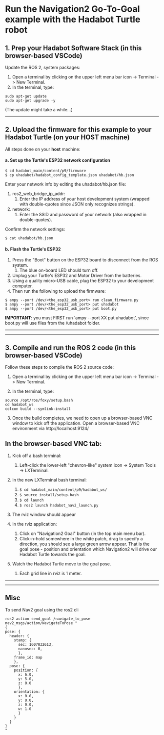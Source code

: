 # Run the Navigation2 Go-To-Goal example with the Hadabot Turtle robot

## 1. Prep your Hadabot Software Stack (in this browser-based VSCode)

Update the ROS 2, system packages:

1. Open a terminal by clicking on the upper left menu bar icon -> Terminal -> New Terminal.
1. In the terminal, type:

```
sudo apt-get update
sudo apt-get upgrade -y
```

(The update might take a while...)

-------

## 2. Upload the firmware for this example to your Hadabot Turtle (on your HOST machine)

All steps done on your __host__ machine:

#### a. Set up the Turtle's ESP32 network configuration

```
$ cd hadabot_main/content/p9/firmware
$ cp uhadabot/hadabot_config_template.json uhadabot/hb.json
```

Enter your network info by editing the uhadabot/hb.json file:

1. ros2_web_bridge_ip_addr:
    1. Enter the IP address of your host development system (wrapped with double-quotes since JSON only recognizes strings).
1. network:
    1. Enter the SSID and password of your network (also wrapped in double-quotes).

Confirm the network settings:

```
$ cat uhadabot/hb.json
```

#### b. Flash the Turtle's ESP32

1. Press the "Boot" button on the ESP32 board to disconnect from the ROS system.
    1. The blue on-board LED should turn off.
1. Unplug your Turtle's ESP32 and Motor Driver from the batteries.
1. Using a quality micro-USB cable, plug the ESP32 to your development computer.
1. Then run the following to upload the firmware:

```
$ ampy --port /dev/<the_esp32_usb_port> run clean_firmware.py
$ ampy --port /dev/<the_esp32_usb_port> put uhadabot
$ ampy --port /dev/<the_esp32_usb_port> put boot.py
```

__IMPORTANT__: you must FIRST run 'ampy --port XX put uhadabot', since boot.py will use files from the /uhadabot folder.

--------
--------

## 3. Compile and run the ROS 2 code (in this browser-based VSCode)

Follow these steps to compile the ROS 2 source code:

1. Open a terminal by clicking on the upper left menu bar icon -> Terminal -> New Terminal.

1. In the terminal, type: 

```
source /opt/ros/foxy/setup.bash
cd hadabot_ws
colcon build --symlink-install 
```

3. Once the build completes, we need to open up a browser-based VNC window to kick off the application. Open a browser-based VNC environment via http://localhost:9124/

## In the __browser-based VNC__ tab:

1. Kick off a bash terminal:
    1. Left-click the lower-left "chevron-like" system icon -> System Tools -> LXTerminal.

1. In the new LXTerminal bash terminal:
    1. `$ cd hadabot_main/content/p9/hadabot_ws/`
    1. `$ source install/setup.bash`
    1. `$ cd launch`
    1. `$ ros2 launch hadabot_nav2_launch.py`

1. The rviz window should appear

1. In the rviz application:
    1. Click on "Navigation2 Goal" button (in the top main menu bar).
    1. Click-n-hold somewhere in the white patch, drag to specify a direction, you should see a large green arrow appear. That is the goal pose - position and orientation which Navigation2 will drive our Hadabot Turtle towards the goal.

1. Watch the Hadabot Turtle move to the goal pose.
    1. Each grid line in rviz is 1 meter.

-----------
-----------

## Misc

To send Nav2 goal using the ros2 cli
```
ros2 action send_goal /navigate_to_pose nav2_msgs/action/NavigateToPose "
{
pose: {
  header: {
    stamp: {
      sec: 1607032613,
      nanosec: 0,
	  },
    frame_id: map
    },
  pose: {
    position: {
      x: 6.0,
      y: 5.0,
      z: 0.0
      },
    orientation: {
      x: 0.0,
      y: 0.0,
      z: 0.0,
      w: 1.0
      }
    }
  }
}
"
```